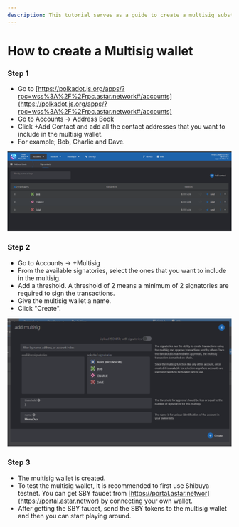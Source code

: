 ```yaml
---
description: This tutorial serves as a guide to create a multisig substrate wallet.
---
```


# How to create a Multisig wallet

### Step 1

* Go to [https://polkadot.js.org/apps/?rpc=wss%3A%2F%2Frpc.astar.network#/accounts](https://polkadot.js.org/apps/?rpc=wss%3A%2F%2Frpc.astar.network#/accounts)
* Go to Accounts -> Address Book
* Click +Add Contact and add all the contact addresses that you want to include in the multisig wallet.
* For example; Bob, Charlie and Dave.

![](<../.gitbook/assets/image (119) (1) (1).png>)



### Step 2

* Go to Accounts -> +Multisig
* From the available signatories, select the ones that you want to include in the multisig.
* Add a threshold. A threshold of 2 means a minimum of 2 signatories are required to sign the transactions.
* Give the multisig wallet a name.
* Click "Create".

![](<../.gitbook/assets/image (131) (1) (1).png>)



### Step 3

* The multisig wallet is created.
* To test the multisig wallet, it is recommended to first use Shibuya testnet. You can get SBY faucet from [https://portal.astar.networ](https://portal.astar.networ) by connecting your own wallet.
* After getting the SBY faucet, send the SBY tokens to the multisig wallet and then you can start playing around.

